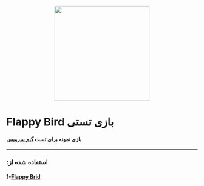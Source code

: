 <p align="center">
  <img width="250" height="250" src="https://static.techspot.com/images2/downloads/topdownload/2014/05/86a8196b0bc822a6f969451fab76503c_256_256.png">
</p>

#  Flappy Bird بازی تستی

####   بازی نمونه برای تست [ گیم سرویس](https://github.com/firoozehcorp/GameService_Unity_SDK) 

---

### :استفاده شده از 
#### 1-[Flappy Brid](https://github.com/dgkanatsios/FlappyBirdStyleGame)

